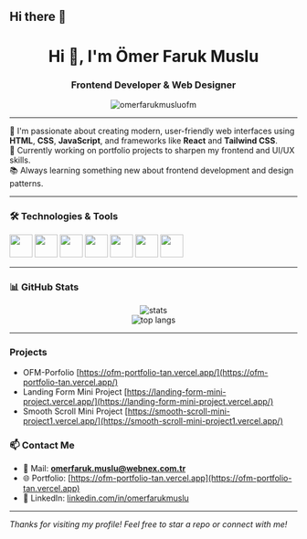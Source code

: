 ## Hi there 👋
<h1 align="center">Hi 👋, I'm Ömer Faruk Muslu</h1>
<h3 align="center">Frontend Developer & Web Designer</h3>

<p align="center">
  <img src="https://komarev.com/ghpvc/?username=omerfarukmusluofm&label=Profile%20views&color=0e75b6&style=flat" alt="omerfarukmusluofm" />
</p>

---

🎯 I'm passionate about creating modern, user-friendly web interfaces using **HTML**, **CSS**, **JavaScript**, and frameworks like **React** and **Tailwind CSS**.  
🚀 Currently working on portfolio projects to sharpen my frontend and UI/UX skills.  
📚 Always learning something new about frontend development and design patterns.

---

### 🛠️ Technologies & Tools

<p align="left">
  <img src="https://cdn.jsdelivr.net/gh/devicons/devicon/icons/html5/html5-original.svg" width="40" height="40"/>
  <img src="https://cdn.jsdelivr.net/gh/devicons/devicon/icons/css3/css3-original.svg" width="40" height="40"/>
  <img src="https://cdn.jsdelivr.net/gh/devicons/devicon/icons/javascript/javascript-original.svg" width="40" height="40"/>
  <img src="https://cdn.jsdelivr.net/gh/devicons/devicon/icons/react/react-original.svg" width="40" height="40"/>
  <img src="https://cdn.jsdelivr.net/gh/devicons/devicon/icons/bootstrap/bootstrap-original.svg" width="40" height="40"/>
  <img src="https://cdn.jsdelivr.net/gh/devicons/devicon/icons/git/git-original.svg" width="40" height="40"/>
  <img src="https://cdn.jsdelivr.net/gh/devicons/devicon/icons/github/github-original.svg" width="40" height="40"/>
</p>

---

### 📊 GitHub Stats

<p align="center">
  <img src="https://github-readme-stats.vercel.app/api?username=omerfarukmusluofm&show_icons=true&theme=tokyonight" alt="stats" />
  <br />
  <img src="https://github-readme-stats.vercel.app/api/top-langs/?username=omerfarukmusluofm&layout=compact&theme=tokyonight" alt="top langs" />
</p>

---

###  Projects

- OFM-Porfolio [https://ofm-portfolio-tan.vercel.app/](https://ofm-portfolio-tan.vercel.app/)
- Landing Form Mini Project [https://landing-form-mini-project.vercel.app/](https://landing-form-mini-project.vercel.app/)
- Smooth Scroll Mini Project [https://smooth-scroll-mini-project1.vercel.app/](https://smooth-scroll-mini-project1.vercel.app/)

### 📫 Contact Me

- 📧 Mail: **omerfaruk.muslu@webnex.com.tr**
- 🌐 Portfolio: [https://ofm-portfolio-tan.vercel.app](https://ofm-portfolio-tan.vercel.app)
- 💼 LinkedIn: [linkedin.com/in/omerfarukmuslu](https://www.linkedin.com/in/omerfmuslu)

---

*Thanks for visiting my profile! Feel free to star a repo or connect with me!*

<!--
**omerfarukmusluofm/omerfarukmusluofm** is a ✨ _special_ ✨ repository because its `README.md` (this file) appears on your GitHub profile.

Here are some ideas to get you started:

- 🔭 I’m currently working on ...
- 🌱 I’m currently learning ...
- 👯 I’m looking to collaborate on ...
- 🤔 I’m looking for help with ...
- 💬 Ask me about ...
- 📫 How to reach me: ...
- 😄 Pronouns: ...
- ⚡ Fun fact: ...
-->
